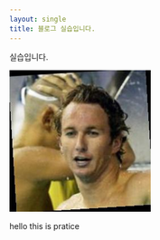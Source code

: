 ```yaml
---
layout: single
title: 블로그 실습입니다.
---
```


실습입니다.

![SamplePicture7](https://github.com/Ryuchanghoon/Ryuchanghoon.github.io/blob/master/images/2023-02-12-BlogPractice/SamplePicture7-1676213416414-2.jpg)

hello this is pratice
